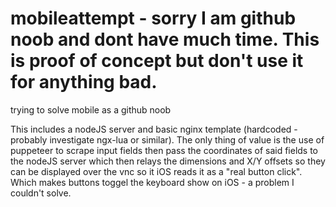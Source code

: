 # mobileattempt - sorry I am github noob and dont have much time. This is proof of concept but don't use it for anything bad.
trying to solve mobile as a github noob

This includes a nodeJS server and basic nginx template (hardcoded - probably investigate ngx-lua or similar). 
The only thing of value is the use of puppeteer to scrape input fields then pass the coordinates of said fields to the nodeJS server which then relays the dimensions and X/Y offsets so they can be displayed over the vnc so it iOS reads it as a "real button click". Which makes buttons toggel the keyboard show on iOS - a problem I couldn't solve.
